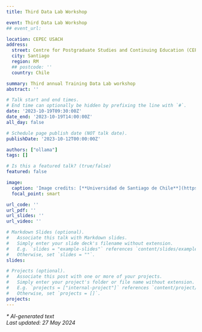 ```yaml
---
title: Third Data Lab Workshop

event: Third Data Lab Workshop
## event_url: 

location: CEPEC USACH
address:
  street: Centre for Postgraduate Studies and Continuing Education (CEPEC) at USACH, Cruz del Sur 77
  city: Santiago
  region: RM
  ## postcode: ''
  country: Chile

summary: Third annual Training Data Lab workshop
abstract: ''

# Talk start and end times.
# End time can optionally be hidden by prefixing the line with `#`.
date: '2023-10-19T09:30:00Z'
date_end: '2023-10-19T14:00:00Z'
all_day: false

# Schedule page publish date (NOT talk date).
publishDate: '2023-10-12T00:00:00Z'

authors: ["ollama"]
tags: []

# Is this a featured talk? (true/false)
featured: false

image:
  caption: 'Image credits: [**Universidad de Santiago de Chile**](https://cepec.usach.cl/)'
  focal_point: smart

url_code: ''
url_pdf: ''
url_slides: ''
url_video: ''

# Markdown Slides (optional).
#   Associate this talk with Markdown slides.
#   Simply enter your slide deck's filename without extension.
#   E.g. `slides = "example-slides"` references `content/slides/example-slides.md`.
#   Otherwise, set `slides = ""`.
slides:

# Projects (optional).
#   Associate this post with one or more of your projects.
#   Simply enter your project's folder or file name without extension.
#   E.g. `projects = ["internal-project"]` references `content/project/deep-learning/index.md`.
#   Otherwise, set `projects = []`.
projects:
---
```


_* AI-generated text_ \
_Last updated: 27 May 2024_
